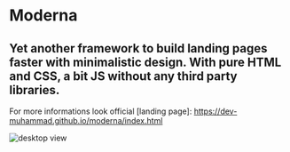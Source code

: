 # Moderna 
## Yet another framework to build landing pages faster with minimalistic design. With pure HTML and CSS, a bit JS without any third party libraries.

For more informations look official [landing page]: https://dev-muhammad.github.io/moderna/index.html

<img align="center" alt="desktop view" src="img/desktop-mockup" />

